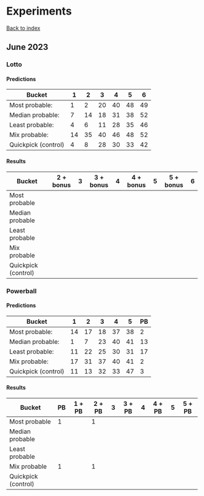 # Experiments

[Back to index](../experiments.md)

## June 2023

### Lotto

#### Predictions

| Bucket              |  1 |  2 |  3 |  4 |  5 |  6 |
| ------------------- | -- | -- | -- | -- | -- | -- |
| Most probable:      |  1 |  2 | 20 | 40 | 48 | 49 |
| Median probable:    |  7 | 14 | 18 | 31 | 38 | 52 |
| Least probable:     |  4 |  6 | 11 | 28 | 35 | 46 |
| Mix probable:       | 14 | 35 | 40 | 46 | 48 | 52 |
| Quickpick (control) |  4 |  8 | 28 | 30 | 33 | 42 |

#### Results

| Bucket              | 2 + bonus | 3 | 3 + bonus | 4 | 4 + bonus | 5 | 5 + bonus | 6 |
| ------------------- | --------- | - | --------- | - | --------- | - | --------- | - |
| Most probable       |           |   |           |   |           |   |           |   |
| Median probable     |           |   |           |   |           |   |           |   |
| Least probable      |           |   |           |   |           |   |           |   |
| Mix probable        |           |   |           |   |           |   |           |   |
| Quickpick (control) |           |   |           |   |           |   |           |   |

### Powerball

#### Predictions

| Bucket              |  1 |  2 |  3 |  4 |  5 | PB |
| ------------------- | -- | -- | -- | -- | -- | -- |
| Most probable:      | 14 | 17 | 18 | 37 | 38 |  2 |
| Median probable:    |  1 |  7 | 23 | 40 | 41 | 13 |
| Least probable:     | 11 | 22 | 25 | 30 | 31 | 17 |
| Mix probable:       | 17 | 31 | 37 | 40 | 41 |  2 |
| Quickpick (control) | 11 | 13 | 32 | 33 | 47 |  3 |

#### Results

| Bucket              | PB | 1 + PB | 2 + PB | 3 | 3 + PB | 4 | 4 + PB | 5 | 5 + PB |
| ------------------- | -- | ------ | ------ | - | ------ | - | ------ | - | ------ |
| Most probable       |  1 |        |      1 |   |        |   |        |   |        |
| Median probable     |    |        |        |   |        |   |        |   |        |
| Least probable      |    |        |        |   |        |   |        |   |        |
| Mix probable        |  1 |        |      1 |   |        |   |        |   |        |
| Quickpick (control) |    |        |        |   |        |   |        |   |        |
